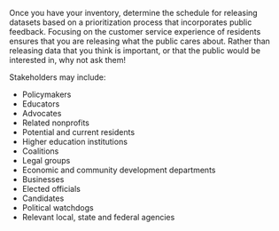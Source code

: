 Once you have your inventory, determine the schedule for releasing datasets based on a prioritization process that incorporates public feedback. Focusing on the customer service experience of residents ensures that you are releasing what the public cares about. Rather than releasing data that you think is important, or that the public would be interested in, why not ask them!

Stakeholders may include:
* Policymakers
* Educators
* Advocates
* Related nonprofits
* Potential and current residents
* Higher education institutions
* Coalitions
* Legal groups
* Economic and community development departments
* Businesses
* Elected officials
* Candidates
* Political watchdogs
* Relevant local, state and federal agencies
